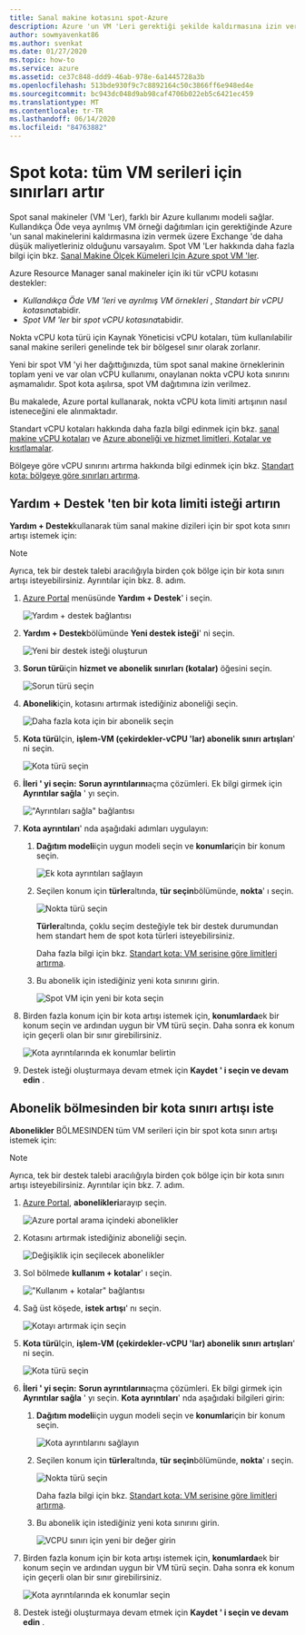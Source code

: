 ```yaml
---
title: Sanal makine kotasını spot-Azure
description: Azure 'un VM 'Leri gerektiği şekilde kaldırmasına izin vermek için Exchange 'de daha düşük maliyetleri kabul etmenize olanak tanıyan bir Azure kullanımı modeli sağlayan, spot VM 'Ler için kota sınırlarını artırın.
author: sowmyavenkat86
ms.author: svenkat
ms.date: 01/27/2020
ms.topic: how-to
ms.service: azure
ms.assetid: ce37c848-ddd9-46ab-978e-6a1445728a3b
ms.openlocfilehash: 513bde930f9c7c8892164c50c3866ff6e948ed4e
ms.sourcegitcommit: bc943dc048d9ab98caf4706b022eb5c6421ec459
ms.translationtype: MT
ms.contentlocale: tr-TR
ms.lasthandoff: 06/14/2020
ms.locfileid: "84763882"
---
```

# <a name="spot-quota-increase-limits-for-all-vm-series"></a>Spot kota: tüm VM serileri için sınırları artır

Spot sanal makineler (VM 'Ler), farklı bir Azure kullanımı modeli sağlar. Kullandıkça Öde veya ayrılmış VM örneği dağıtımları için gerektiğinde Azure 'un sanal makinelerini kaldırmasına izin vermek üzere Exchange 'de daha düşük maliyetleriniz olduğunu varsayalım. Spot VM 'Ler hakkında daha fazla bilgi için bkz. [Sanal Makine Ölçek Kümeleri Için Azure spot VM 'ler](../../virtual-machine-scale-sets/use-spot.md).

Azure Resource Manager sanal makineler için iki tür vCPU kotasını destekler:

* *Kullandıkça Öde VM 'leri* ve *ayrılmış VM örnekleri* , *Standart bir vCPU kotasına*tabidir.
* *Spot VM 'ler* bir *spot vCPU kotasına*tabidir.

Nokta vCPU kota türü için Kaynak Yöneticisi vCPU kotaları, tüm kullanılabilir sanal makine serileri genelinde tek bir bölgesel sınır olarak zorlanır.

Yeni bir spot VM 'yi her dağıttığınızda, tüm spot sanal makine örneklerinin toplam yeni ve var olan vCPU kullanımı, onaylanan nokta vCPU kota sınırını aşmamalıdır. Spot kota aşılırsa, spot VM dağıtımına izin verilmez.

Bu makalede, Azure portal kullanarak, nokta vCPU kota limiti artışının nasıl isteneceğini ele alınmaktadır.

Standart vCPU kotaları hakkında daha fazla bilgi edinmek için bkz. [sanal makine vCPU kotaları](../../virtual-machines/windows/quotas.md) ve [Azure aboneliği ve hizmet limitleri, Kotalar ve kısıtlamalar](../../azure-resource-manager/management/azure-subscription-service-limits.md).

Bölgeye göre vCPU sınırını artırma hakkında bilgi edinmek için bkz. [Standart kota: bölgeye göre sınırları artırma](regional-quota-requests.md).

## <a name="request-a-quota-limit-increase-from-help--support"></a>Yardım + Destek 'ten bir kota limiti isteği artırın

**Yardım + Destek**kullanarak tüm sanal makine dizileri için bir spot kota sınırı artışı istemek için:

> [!NOTE]
> Ayrıca, tek bir destek talebi aracılığıyla birden çok bölge için bir kota sınırı artışı isteyebilirsiniz. Ayrıntılar için bkz. 8. adım.

1. [Azure Portal](https://portal.azure.com) menüsünde **Yardım + Destek**' i seçin.

   ![Yardım + destek bağlantısı](./media/resource-manager-core-quotas-request/help-plus-support.png)

1. **Yardım + Destek**bölümünde **Yeni destek isteği**' ni seçin.

    ![Yeni bir destek isteği oluşturun](./media/resource-manager-core-quotas-request/new-support-request.png)

1. **Sorun türü**için **hizmet ve abonelik sınırları (kotalar)** öğesini seçin.

   ![Sorun türü seçin](./media/resource-manager-core-quotas-request/select-quota-issue-type.png)

1. **Abonelik**için, kotasını artırmak istediğiniz aboneliği seçin.

   ![Daha fazla kota için bir abonelik seçin](./media/resource-manager-core-quotas-request/select-subscription-support-request.png)

1. **Kota türü**Için, **işlem-VM (çekirdekler-vCPU 'lar) abonelik sınırı artışları**' ni seçin.

   ![Kota türü seçin](./media/resource-manager-core-quotas-request/select-quota-type.png)

1. **İleri ' yi seçin:** **Sorun ayrıntılarını**açma çözümleri. Ek bilgi girmek için **Ayrıntılar sağla** ' yı seçin.

   !["Ayrıntıları sağla" bağlantısı](./media/resource-manager-core-quotas-request/provide-details-link.png)

1. **Kota ayrıntıları**' nda aşağıdaki adımları uygulayın:

   1. **Dağıtım modeli**için uygun modeli seçin ve **konumlar**için bir konum seçin.

      ![Ek kota ayrıntıları sağlayın](./media/resource-manager-core-quotas-request/quota-details-deployment-locations.png)

   1. Seçilen konum için **türler**altında, **tür seçin**bölümünde, **nokta**' ı seçin.

      ![Nokta türü seçin](./media/resource-manager-core-quotas-request/select-spot-type.png)

       **Türler**altında, çoklu seçim desteğiyle tek bir destek durumundan hem standart hem de spot kota türleri isteyebilirsiniz.

       Daha fazla bilgi için bkz. [Standart kota: VM serisine göre limitleri artırma](per-vm-quota-requests.md).

   1. Bu abonelik için istediğiniz yeni kota sınırını girin.

      ![Spot VM için yeni bir kota seçin](./media/resource-manager-core-quotas-request/spot-set-new-quota.png)

1. Birden fazla konum için bir kota artışı istemek için, **konumlarda**ek bir konum seçin ve ardından uygun bir VM türü seçin. Daha sonra ek konum için geçerli olan bir sınır girebilirsiniz.

   ![Kota ayrıntılarında ek konumlar belirtin](./media/resource-manager-core-quotas-request/quota-details-multiple-locations.png)

1. Destek isteği oluşturmaya devam etmek için **Kaydet ' i seçin ve devam edin** .

## <a name="request-a-quota-limit-increase-from-the-subscriptions-pane"></a>Abonelik bölmesinden bir kota sınırı artışı iste

**Abonelikler** BÖLMESINDEN tüm VM serileri için bir spot kota sınırı artışı istemek için:

> [!NOTE]
> Ayrıca, tek bir destek talebi aracılığıyla birden çok bölge için bir kota sınırı artışı isteyebilirsiniz. Ayrıntılar için bkz. 7. adım.

1. [Azure Portal](https://portal.azure.com), **abonelikleri**arayıp seçin.

   ![Azure portal arama içindeki abonelikler](./media/resource-manager-core-quotas-request/search-for-subscriptions.png)

1. Kotasını artırmak istediğiniz aboneliği seçin.

   ![Değişiklik için seçilecek abonelikler](./media/resource-manager-core-quotas-request/select-subscription-change-quota.png)

1. Sol bölmede **kullanım + kotalar**' ı seçin.

   !["Kullanım + kotalar" bağlantısı](./media/resource-manager-core-quotas-request/select-usage-plus-quotas.png)

1. Sağ üst köşede, **istek artışı**' nı seçin.

   ![Kotayı artırmak için seçin](./media/resource-manager-core-quotas-request/request-increase-from-subscription.png)

1. **Kota türü**Için, **işlem-VM (çekirdekler-vCPU 'lar) abonelik sınırı artışları**' ni seçin.

   ![Kota türü seçin](./media/resource-manager-core-quotas-request/select-quota-type.png)

1. **İleri ' yi seçin:** **Sorun ayrıntılarını**açma çözümleri. Ek bilgi girmek için **Ayrıntılar sağla** ' yı seçin. **Kota ayrıntıları**' nda aşağıdaki bilgileri girin:

   1. **Dağıtım modeli**için uygun modeli seçin ve **konumlar**için bir konum seçin.

      ![Kota ayrıntılarını sağlayın](./media/resource-manager-core-quotas-request/quota-details-deployment-locations.png)

   1. Seçilen konum için **türler**altında, **tür seçin**bölümünde, **nokta**' ı seçin.

      ![Nokta türü seçin](./media/resource-manager-core-quotas-request/select-spot-type.png)

      Daha fazla bilgi için bkz. [Standart kota: VM serisine göre limitleri artırma](per-vm-quota-requests.md).

   1. Bu abonelik için istediğiniz yeni kota sınırını girin.

      ![VCPU sınırı için yeni bir değer girin](./media/resource-manager-core-quotas-request/spot-set-new-quota.png)

1. Birden fazla konum için bir kota artışı istemek için, **konumlarda**ek bir konum seçin ve ardından uygun bir VM türü seçin. Daha sonra ek konum için geçerli olan bir sınır girebilirsiniz.

   ![Kota ayrıntılarında ek konumlar seçin](./media/resource-manager-core-quotas-request/quota-details-multiple-locations.png)

1. Destek isteği oluşturmaya devam etmek için **Kaydet ' i seçin ve devam edin** .
